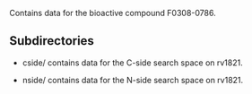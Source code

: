 Contains data for the bioactive compound F0308-0786.

## Subdirectories

- cside/ contains data for the C-side search space on rv1821.

- nside/ contains data for the N-side search space on rv1821.

